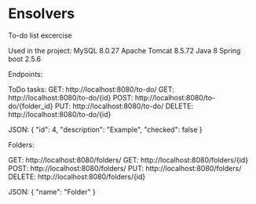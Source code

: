 # Ensolvers
To-do list excercise

Used in the project:
MySQL 8.0.27
Apache Tomcat 8.5.72
Java 8
Spring boot 2.5.6

Endpoints:

ToDo tasks:
GET: http://localhost:8080/to-do/
GET: http://localhost:8080/to-do/{id}
POST: http://localhost:8080/to-do/{folder_id}
PUT: http://localhost:8080/to-do/
DELETE: http://localhost:8080/to-do/{id}

JSON:
{
        "id": 4,
        "description": "Example",
        "checked": false
}

Folders:

GET: http://localhost:8080/folders/
GET: http://localhost:8080/folders/{id}
POST: http://localhost:8080/folders/
PUT: http://localhost:8080/folders/
DELETE: http://localhost:8080/folders/{id}

JSON:
{
        "name": "Folder"
}
